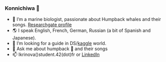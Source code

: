 ### Konnichiwa 👋



- 🔭  I’m a marine biologist, passionate about Humpback whales and their songs. [Researchgate profile](https://www.researchgate.net/profile/Lidia_Krinova)
- :earth_americas: I speak English, French, German, Russian (a bit of Spanish and Japanese).
- 🤔  I’m looking for a guide in DS/[kaggle](https://www.kaggle.com/lidiakrinova) world.
- 💬  Ask me about humpback :whale2: and their songs
- 📫  lkrinova()student.42(dot)fr or [LinkedIn](https://www.linkedin.com/in/lidia-krinova-81397819b)
